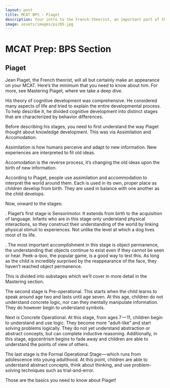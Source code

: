 ```yaml
---
layout: post
title: MCAT BPS - Piaget
description: Your intro to the French theorist, an important part of the MCAT and modern theories of development.
image: assets/images/pic05.jpg
---
```


<h1>MCAT Prep: BPS Section</h1>
<h2>Piaget</h2>
Jean Piaget, the French theorist, will all but certainly make an appearance on your MCAT. Here’s the minimum that you need to know about him. For more, see Mastering Piaget, where we take a deep dive.

His theory of cognitive development was comprehensive. He considered many aspects of life and tried to explain the entire developmental process. To help describe it, he divided cognitive development into distinct stages that are characterized by behavior differences.

Before describing his stages, you need to first understand the way Piaget thought about knowledge development. This was via Assimilation and Accomodation.

Assimilation is how humans perceive and adapt to new information. New experiences are interpreted to fit old ideas.

Accomodation is the reverse process, it’s changing the old ideas upon the birth of new information.

According to Piaget, people use assimilation and accommodation to interpret the world around them. Each is used in its own, proper place as children develop from birth. They are used in balance with one another as the child develops.

Now, onward to the stages:

. Piaget’s first stage is Sensorimotor. It extends from birth to the acquisition of language. Infants who are in this stage only understand physical interactions, so they construct their understanding of the world by linking physical stimuli to experiences. Not unlike the level at which a dog lives most of its life.

. The most important accomplishment in this stage is object permanence, the understanding that objects continue to exist even if they cannot be seen or hear. Peek-a-boo, the popular game, is a good way to test this. As long as the child is incredibly surprised by the reappearance of the face, they haven’t reached object permanence.

This is divided into substages which we’ll cover in more detail in the Mastering section.

The second stage is Pre-operational. This starts when the child learns to speak around age two and lasts until age seven. At this age, children do not understand concrete logic, nor can they mentally manipulate information. They do however begin to understand symbols.

Next is Concrete Operational. At this stage, from ages 7 — 11, children begin to understand and use logic. They become more “adult-like” and start solving problems logically. They do not yet understand abstraction or abstract concepts, but can complete inductive reasoning. Additionally, in this stage, egocentrism begins to fade away and children are able to understand the points of view of others.

The last stage is the Formal Operational Stage — which runs from adolescence into young adulthood. At this point, children are able to understand abstract concepts, think about thinking, and use problem-solving techniques such as trial-and-error.

Those are the basics you need to know about Piaget!
